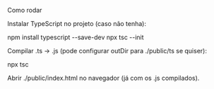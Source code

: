 Como rodar

Instalar TypeScript no projeto (caso não tenha):

npm install typescript --save-dev
npx tsc --init


Compilar .ts → .js (pode configurar outDir para ./public/ts se quiser):

npx tsc


Abrir ./public/index.html no navegador (já com os .js compilados).